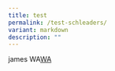 ```yaml
---
title: test
permalink: /test-schleaders/
variant: markdown
description: ""
---
```

james WA[WA](https://wa.me/6591996667)